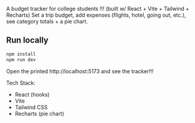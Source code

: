 A budget tracker for college students !!! (built w/ React + Vite + Tailwind + Recharts)
Set a trip budget, add expenses (flights, hotel, going out, etc.), see category totals + a pie chart.

## Run locally
```bash
npm install
npm run dev
```
Open the printed http://localhost:5173 and see the tracker!!!

Tech Stack:
- React (hooks)
- Vite
- Tailwind CSS
- Recharts (pie chart)
